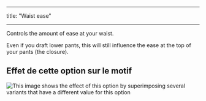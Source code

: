 - - -
title: "Waist ease"
- - -

Controls the amount of ease at your waist.

Even if you draft lower pants, this will still influence the ease at the top of your pants (the closure).

## Effet de cette option sur le motif

![This image shows the effect of this option by superimposing several variants that have a different value for this option](charlie_waistease_sample.svg "Effect of this option on the pattern")
